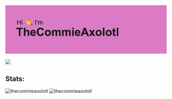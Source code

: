 <img id="preview-img" src="./header.png">

![](https://komarev.com/ghpvc/?username=thecommieaxolotl&style=for-the-badge&color=ff69b4)

## Stats:
<p float="left">
  <img src="https://github-readme-stats.vercel.app/api?username=TheCommieAxolotl&bg_color=0e1116&border_color=0e1116&title_color=fff&text_color=fff" alt="thecommieaxolotl" />
  <img src="https://github-readme-stats.vercel.app/api/top-langs?username=TheCommieAxolotl&layout=compact&bg_color=0e1116&border_color=0e1116&title_color=fff&text_color=fff" alt="thecommieaxolotl" />
</p>
